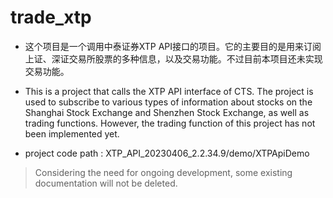 # trade_xtp
- 这个项目是一个调用中泰证券XTP API接口的项目。它的主要目的是用来订阅上证、深证交易所股票的多种信息，以及交易功能。不过目前本项目还未实现交易功能。

- This is a project that calls the XTP API interface of CTS. The project is used to subscribe to various types of information about stocks on the Shanghai Stock Exchange and Shenzhen Stock Exchange, as well as trading functions. However, the trading function of this project has not been implemented yet.


- project code path : XTP_API_20230406_2.2.34.9/demo/XTPApiDemo

> Considering the need for ongoing development, some existing documentation will not be deleted.
